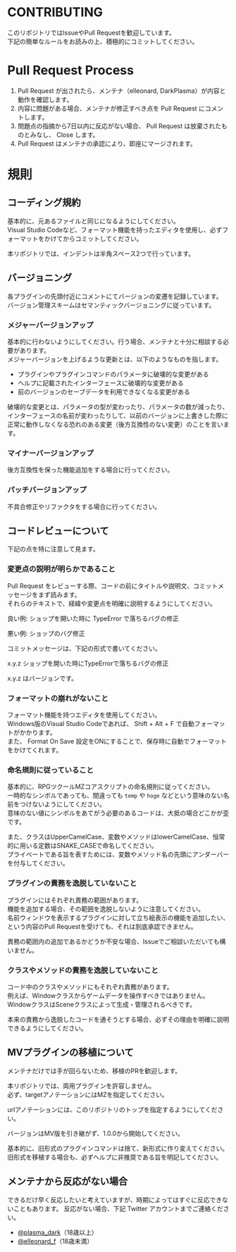 # CONTRIBUTING

このリポジトリではIssueやPull Requestを歓迎しています。  
下記の簡単なルールをお読みの上、積極的にコミットしてください。

# Pull Request Process

1. Pull Request が出されたら、メンテナ（elleonard, DarkPlasma）が内容と動作を確認します。
2. 内容に問題がある場合、メンテナが修正すべき点を Pull Request にコメントします。
3. 問題点の指摘から7日以内に反応がない場合、 Pull Request は放棄されたものとみなし、 Close します。
4. Pull Request はメンテナの承認により、即座にマージされます。

# 規則

## コーディング規約

基本的に、元あるファイルと同じになるようにしてください。  
Visual Studio Codeなど、フォーマット機能を持ったエディタを使用し、必ずフォーマットをかけてからコミットしてください。

本リポジトリでは、インデントは半角スペース2つで行っています。

## バージョニング

各プラグインの先頭付近にコメントにてバージョンの変遷を記録しています。  
バージョン管理スキームはセマンティックバージョニングに従っています。

### メジャーバージョンアップ

基本的に行わないようにしてください。行う場合、メンテナと十分に相談する必要があります。  
メジャーバージョンを上げるような更新とは、以下のようなものを指します。

- プラグインやプラグインコマンドのパラメータに破壊的な変更がある
- ヘルプに記載されたインターフェースに破壊的な変更がある
- 前のバージョンのセーブデータを利用できなくなる変更がある

破壊的な変更とは、パラメータの型が変わったり、パラメータの数が減ったり、インターフェースの名前が変わったりして、以前のバージョンに上書きした際に正常に動作しなくなる恐れのある変更（後方互換性のない変更）のことを言います。

### マイナーバージョンアップ

後方互換性を保った機能追加をする場合に行ってください。

### パッチバージョンアップ

不具合修正やリファクタをする場合に行ってください。

## コードレビューについて

下記の点を特に注意して見ます。

### 変更点の説明が明らかであること

Pull Request をレビューする際、コードの前にタイトルや説明文、コミットメッセージをまず読みます。  
それらのテキストで、経緯や変更点を明確に説明するようにしてください。

良い例: ショップを開いた時に TypeError で落ちるバグの修正

悪い例: ショップのバグ修正

コミットメッセージは、下記の形式で書いてください。

x.y.z ショップを開いた時にTypeErrorで落ちるバグの修正

x.y.z はバージョンです。

### フォーマットの崩れがないこと

フォーマット機能を持つエディタを使用してください。  
Windows版のVisual Studio Codeであれば、 Shift + Alt + F で自動フォーマットがかかります。  
また、 Format On Save 設定をONにすることで、保存時に自動でフォーマットをかけてくれます。

### 命名規則に従っていること

基本的に、RPGツクールMZコアスクリプトの命名規則に従ってください。  
一時的なシンボルであっても、間違っても `temp` や `hoge` などという意味のない名前をつけないようにしてください。  
意味のない値にシンボルをあてがう必要のあるコードは、大抵の場合どこかが歪です。

また、クラスはUpperCamelCase、変数やメソッドはlowerCamelCase、恒常的に用いる定数はSNAKE_CASEで命名してください。  
プライベートである旨を表すためには、変数やメソッド名の先頭にアンダーバーを付与してください。

### プラグインの責務を逸脱していないこと

プラグインにはそれぞれ責務の範囲があります。  
機能を追加する場合、その範囲を逸脱しないように注意してください。  
名前ウィンドウを表示するプラグインに対して立ち絵表示の機能を追加したい、という内容のPull Requestを受けても、それは到底承認できません。

責務の範囲内の追加であるかどうか不安な場合、Issueでご相談いただいても構いません。

### クラスやメソッドの責務を逸脱していないこと

コード中のクラスやメソッドにもそれぞれ責務があります。  
例えば、Windowクラスからゲームデータを操作すべきではありません。  
WindowクラスはSceneクラスによって生成・管理されるべきです。

本来の責務から逸脱したコードを通そうとする場合、必ずその理由を明確に説明できるようにしてください。

## MVプラグインの移植について

メンテナだけでは手が回らないため、移植のPRを歓迎します。

本リポジトリでは、両用プラグインを許容しません。  
必ず、targetアノテーションにはMZを指定してください。

urlアノテーションには、このリポジトリのトップを指定するようにしてください。

バージョンはMV版を引き継がず、1.0.0から開始してください。

基本的に、旧形式のプラグインコマンドは捨て、新形式に作り変えてください。  
旧形式を移植する場合も、必ずヘルプに非推奨である旨を明記してください。

## メンテナから反応がない場合

できるだけ早く反応したいと考えていますが、時期によってはすぐに反応できないこともあります。
反応がない場合、下記 Twitter アカウントまでご連絡ください。

- [@plasma_dark](https://twitter.com/plasma_dark)（18歳以上）
- [@elleonard_f](https://twitter.com/elleonard_f)（18歳未満）
